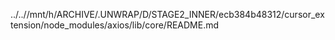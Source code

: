 ../..//mnt/h/ARCHIVE/.UNWRAP/D/STAGE2_INNER/ecb384b48312/cursor_extension/node_modules/axios/lib/core/README.md